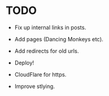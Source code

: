 # TODO

* Fix up internal links in posts.
* Add pages (Dancing Monkeys etc).
* Add redirects for old urls.

* Deploy!
* CloudFlare for https.

* Improve stlying.
